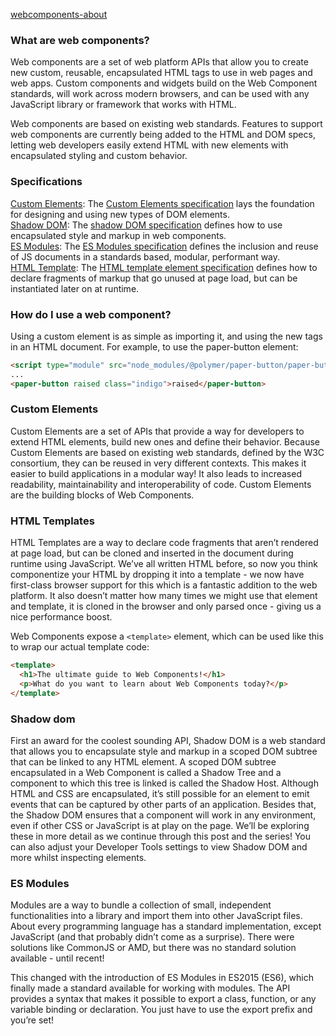 [webcomponents-about](webcomponents-about.md ':include')

### What are web components?
Web components are a set of web platform APIs that allow you to create new custom, reusable, encapsulated HTML tags to use in web pages and web apps. Custom components and widgets build on the Web Component standards, will work across modern browsers, and can be used with any JavaScript library or framework that works with HTML.

Web components are based on existing web standards. Features to support web components are currently being added to the HTML and DOM specs, letting web developers easily extend HTML with new elements with encapsulated styling and custom behavior.

### Specifications
[Custom Elements](#custom-elements): The [Custom Elements specification](https://html.spec.whatwg.org/multipage/custom-elements.html) lays the foundation for designing and using new types of DOM elements.  
[Shadow DOM](#Shadow-dom): The [shadow DOM specification](https://w3c.github.io/webcomponents/spec/shadow/) defines how to use encapsulated style and markup in web components.  
[ES Modules](#ES-Modules): The [ES Modules specification](https://html.spec.whatwg.org/multipage/webappapis.html#integration-with-the-javascript-module-system) defines the inclusion and reuse of JS documents in a standards based, modular, performant way.  
[HTML Template](#HTML-Templates): The [HTML template element specification](https://html.spec.whatwg.org/multipage/scripting.html#the-template-element/) defines how to declare fragments of markup that go unused at page load, but can be instantiated later on at runtime.  


### How do I use a web component?
Using a custom element is as simple as importing it, and using the new tags in an HTML document. For example, to use the paper-button element:

```html
<script type="module" src="node_modules/@polymer/paper-button/paper-button.js"></script>
...
<paper-button raised class="indigo">raised</paper-button>
```


### Custom Elements
Custom Elements are a set of APIs that provide a way for developers to extend HTML elements, build new ones and define their behavior. Because Custom Elements are based on existing web standards, defined by the W3C consortium, they can be reused in very different contexts. This makes it easier to build applications in a modular way! It also leads to increased readability, maintainability and interoperability of code. Custom Elements are the building blocks of Web Components.

### HTML Templates
HTML Templates are a way to declare code fragments that aren’t rendered at page load, but can be cloned and inserted in the document during runtime using JavaScript. We’ve all written HTML before, so now you think componentize your HTML by dropping it into a template - we now have first-class browser support for this which is a fantastic addition to the web platform. It also doesn’t matter how many times we might use that element and template, it is cloned in the browser and only parsed once - giving us a nice performance boost.

Web Components expose a ``<template>`` element, which can be used like this to wrap our actual template code:

```html
<template>
  <h1>The ultimate guide to Web Components!</h1>
  <p>What do you want to learn about Web Components today?</p>
</template>
```

### Shadow dom
First an award for the coolest sounding API, Shadow DOM is a web standard that allows you to encapsulate style and markup in a scoped DOM subtree that can be linked to any HTML element. A scoped DOM subtree encapsulated in a Web Component is called a Shadow Tree and a component to which this tree is linked is called the Shadow Host. Although HTML and CSS are encapsulated, it’s still possible for an element to emit events that can be captured by other parts of an application. Besides that, the Shadow DOM ensures that a component will work in any environment, even if other CSS or JavaScript is at play on the page. We’ll be exploring these in more detail as we continue through this post and the series! You can also adjust your Developer Tools settings to view Shadow DOM and more whilst inspecting elements.

### ES Modules
Modules are a way to bundle a collection of small, independent functionalities into a library and import them into other JavaScript files. About every programming language has a standard implementation, except JavaScript (and that probably didn’t come as a surprise). There were solutions like CommonJS or AMD, but there was no standard solution available - until recent!

This changed with the introduction of ES Modules in ES2015 (ES6), which finally made a standard available for working with modules. The API provides a syntax that makes it possible to export a class, function, or any variable binding or declaration. You just have to use the export prefix and you’re set!
